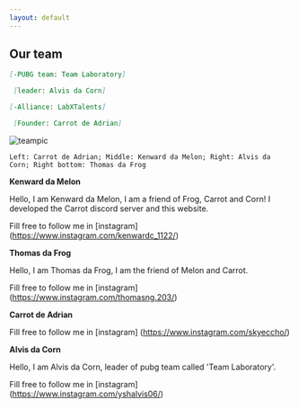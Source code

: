 ```yaml
---
layout: default 
--- 
```


## Our team

```md
[-PUBG team: Team Laboratory]

 [leader: Alvis da Corn]
```
```md
[-Alliance: LabXTalents]

 [Founder: Carrot de Adrian]
```

![teampic](https://user-images.githubusercontent.com/77493028/104924892-0add9080-59d9-11eb-91a3-ed00fd0428d2.jpeg)

`Left: Carrot de Adrian; Middle: Kenward da Melon; Right: Alvis da Corn; Right bottom: Thomas da Frog`

  **Kenward da Melon**
  
  Hello, I am Kenward da Melon, I am a friend of Frog, Carrot and Corn! I developed the Carrot discord server and this website. 
  
  Fill free to follow me in [instagram] (https://www.instagram.com/kenwardc_1122/)
  
  **Thomas da Frog**
  
  Hello, I am Thomas da Frog, I am the friend of Melon and Carrot.
  
  Fill free to follow me in [instagram] (https://www.instagram.com/thomasng.203/)
  
  **Carrot de Adrian**

  
  Fill free to follow me in [instagram] (https://www.instagram.com/skyeccho/)
  
  **Alvis da Corn**
  
  Hello, I am Alvis da Corn, leader of pubg team called 'Team Laboratory'.
  
  Fill free to follow me in [instagram] (https://www.instagram.com/yshalvis06/)

